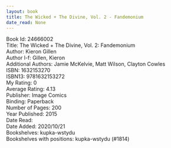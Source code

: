 ```yaml
---
layout: book
title: The Wicked + The Divine, Vol. 2 - Fandemonium
date_read: None
---
```


Book Id: 24666002<br />
Title: The Wicked + The Divine, Vol. 2: Fandemonium<br />
Author: Kieron Gillen<br />
Author l-f: Gillen, Kieron<br />
Additional Authors: Jamie McKelvie, Matt Wilson, Clayton Cowles<br />
ISBN: 1632153270<br />
ISBN13: 9781632153272<br />
My Rating: 0<br />
Average Rating: 4.13<br />
Publisher: Image Comics<br />
Binding: Paperback<br />
Number of Pages: 200<br />
Year Published: 2015<br />
Date Read: <br />
Date Added: 2020/10/21<br />
Bookshelves: kupka-wstydu<br />
Bookshelves with positions: kupka-wstydu (#1814)<br />

